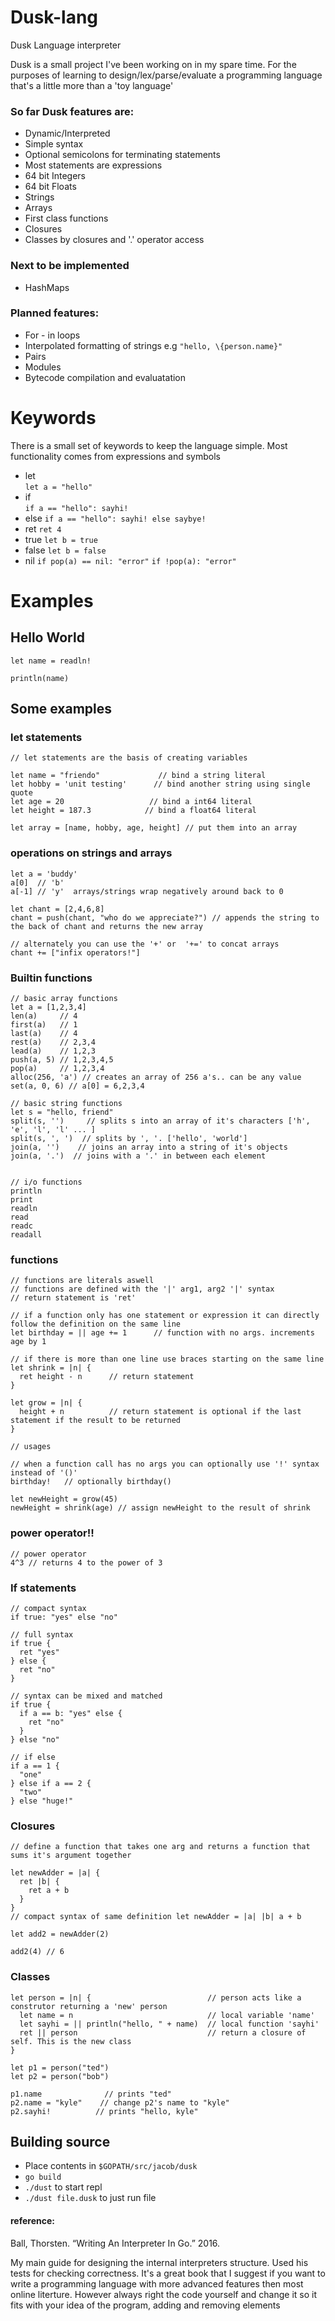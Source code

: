 # Dusk-lang
Dusk Language interpreter

Dusk is a small project I've been working on in my spare time. For the purposes of learning to design/lex/parse/evaluate a programming language that's a little more than a 'toy language'

### So far Dusk features are:

- Dynamic/Interpreted
- Simple syntax
- Optional semicolons for terminating statements
- Most statements are expressions
- 64 bit Integers
- 64 bit Floats
- Strings
- Arrays
- First class functions
- Closures
- Classes by closures and '.' operator access

### Next to be implemented
- HashMaps

### Planned features:

- For - in loops
- Interpolated formatting of strings e.g `"hello, \{person.name}"`
- Pairs
- Modules
- Bytecode compilation and evaluatation

# Keywords
There is a small set of keywords to keep the language simple. Most functionality comes from expressions and symbols

- let    
`let a = "hello"`
- if  
`if a == "hello": sayhi!`
- else
`if a == "hello": sayhi! else saybye!`
- ret
`ret 4` 
- true
`let b = true`
- false
`let b = false`
- nil
`if pop(a) == nil: "error"`
`if !pop(a): "error"`

# Examples
## Hello World

```
let name = readln! 

println(name)
```
## Some examples
### let statements
```
// let statements are the basis of creating variables

let name = "friendo"             // bind a string literal
let hobby = 'unit testing'      // bind another string using single quote
let age = 20                   // bind a int64 literal
let height = 187.3            // bind a float64 literal

let array = [name, hobby, age, height] // put them into an array

```

### operations on strings and arrays
```
let a = 'buddy'
a[0]  // 'b'
a[-1] // 'y'  arrays/strings wrap negatively around back to 0

let chant = [2,4,6,8]
chant = push(chant, "who do we appreciate?") // appends the string to the back of chant and returns the new array

// alternately you can use the '+' or  '+=' to concat arrays
chant += ["infix operators!"]
```

### Builtin functions
```
// basic array functions
let a = [1,2,3,4]
len(a)     // 4
first(a)   // 1
last(a)    // 4
rest(a)    // 2,3,4
lead(a)    // 1,2,3
push(a, 5) // 1,2,3,4,5
pop(a)     // 1,2,3,4
alloc(256, 'a') // creates an array of 256 a's.. can be any value
set(a, 0, 6) // a[0] = 6,2,3,4

// basic string functions
let s = "hello, friend"
split(s, '')     // splits s into an array of it's characters ['h', 'e', 'l', 'l' ... ]
split(s, ', ')  // splits by ', '. ['hello', 'world']
join(a, '')    // joins an array into a string of it's objects
join(a, '.')  // joins with a '.' in between each element


// i/o functions
println
print
readln
read
readc
readall
```

### functions
```
// functions are literals aswell
// functions are defined with the '|' arg1, arg2 '|' syntax
// return statement is 'ret'

// if a function only has one statement or expression it can directly follow the definition on the same line
let birthday = || age += 1      // function with no args. increments age by 1

// if there is more than one line use braces starting on the same line
let shrink = |n| {
  ret height - n      // return statement
}

let grow = |n| {
  height + n          // return statement is optional if the last statement if the result to be returned
}

// usages

// when a function call has no args you can optionally use '!' syntax instead of '()'
birthday!   // optionally birthday()

let newHeight = grow(45)
newHeight = shrink(age) // assign newHeight to the result of shrink
```
### power operator!!
```
// power operator
4^3 // returns 4 to the power of 3
```
### If statements
```
// compact syntax
if true: "yes" else "no"

// full syntax
if true {
  ret "yes"
} else {
  ret "no"
}

// syntax can be mixed and matched
if true {
  if a == b: "yes" else {
    ret "no"
  }
} else "no"

// if else
if a == 1 {
  "one"
} else if a == 2 {
  "two"
} else "huge!"
```
### Closures
```
// define a function that takes one arg and returns a function that sums it's argument together

let newAdder = |a| {
  ret |b| {
    ret a + b
  }
}
// compact syntax of same definition let newAdder = |a| |b| a + b

let add2 = newAdder(2)

add2(4) // 6
```

### Classes
```
let person = |n| {                          // person acts like a construtor returning a 'new' person
  let name = n                              // local variable 'name'
  let sayhi = || println("hello, " + name)  // local function 'sayhi'
  ret || person                             // return a closure of self. This is the new class
}

let p1 = person("ted")
let p2 = person("bob")

p1.name              // prints "ted"
p2.name = "kyle"    // change p2's name to "kyle"
p2.sayhi!          // prints "hello, kyle"

```

## Building source
- Place contents in `$GOPATH/src/jacob/dusk`
- `go build`
- `./dust` to start repl
- `./dust file.dusk` to just run file


#### reference:
Ball, Thorsten. “Writing An Interpreter In Go.” 2016.

My main guide for designing the internal interpreters structure. Used his tests for checking correctness.
It's a great book that I suggest if you want to write a programming language with more advanced features then most online literture. However always right the code yourself and change it so it fits with your idea of the program, adding and removing elements
